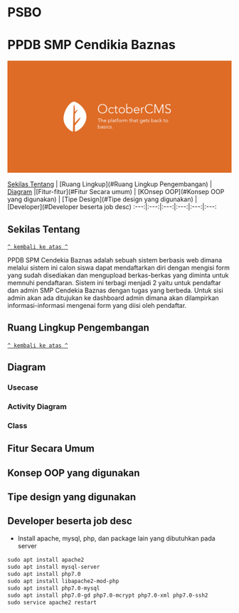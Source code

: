 # PSBO
# PPDB SMP Cendikia Baznas
![aplikasi-october](https://raw.githubusercontent.com/cindanapr/october-Komdat/master/october.png)

[Sekilas Tentang](#sekilas-tentang) | [Ruang Lingkup](#Ruang Lingkup Pengembangan) | [Diagram](#Diagram) |[Fitur-fitur](#Fitur Secara umum) | [KOnsep OOP](#Konsep OOP yang digunakan) | [Tipe Design](#Tipe design yang digunakan) | [Developer](#Developer beserta job desc)
:---:|:---:|:---:|:---:|:---:|:---:


## Sekilas Tentang 
[`^ kembali ke atas ^`](#aplikasi-october)

PPDB SPM Cendekia Baznas adalah sebuah sistem berbasis web dimana melalui sistem ini calon siswa dapat mendaftarkan diri dengan mengisi form yang sudah disediakan dan mengupload berkas-berkas yang diminta untuk memnuhi pendaftaran. Sistem ini terbagi menjadi 2 yaitu untuk pendaftar dan admin SMP Cendekia Baznas dengan tugas yang berbeda. Untuk sisi admin akan ada ditujukan ke dashboard admin dimana akan dilampirkan informasi-informasi mengenai form yang diisi oleh pendaftar.
## Ruang Lingkup Pengembangan
[`^ kembali ke atas ^`](#aplikasi-october)

## Diagram 
### Usecase

### Activity Diagram

### Class

## Fitur Secara Umum

## Konsep OOP yang digunakan

## Tipe design yang digunakan

## Developer beserta job desc
- Install apache, mysql, php, dan package lain yang dibutuhkan pada server
```shell
sudo apt install apache2
sudo apt install mysql-server
sudo apt install php7.0
sudo apt install libapache2-mod-php
sudo apt install php7.0-mysql
sudo apt install php7.0-gd php7.0-mcrypt php7.0-xml php7.0-ssh2
sudo service apache2 restart
```  

